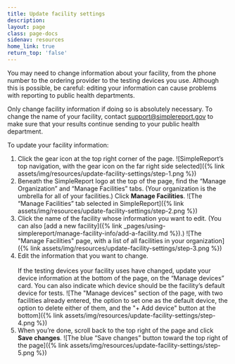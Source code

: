 ```yaml
---
title: Update facility settings
description:
layout: page
class: page-docs
sidenav: resources
home_link: true
return_top: 'false'
---
```


You may need to change information about your facility, from the phone number to the ordering provider to the testing devices you use. Although this is possible, be careful: editing your information can cause problems with reporting to public health departments.

<div class="usa-alert usa-alert--warning">
  <div class="usa-alert__body">
    <p class="usa-alert__text">Only change facility information if doing so is absolutely necessary. To change the name of your facility, contact <a href="mailto:support@simplereport.gov">support@simplereport.gov</a> to make sure that your results continue sending to your public health department.</p>
  </div>
</div>

To update your facility information:
1. Click the gear icon at the top right corner of the page.
![SimpleReport’s top navigation, with the gear icon on the far right side selected]({% link assets/img/resources/update-facility-settings/step-1.png %})
2. Beneath the SimpleReport logo at the top of the page, find the “Manage Organization” and “Manage Facilities” tabs. (Your organization is the umbrella for all of your facilities.) Click **Manage Facilities**.
![The “Manage Facilities” tab selected in SimpleReport]({% link assets/img/resources/update-facility-settings/step-2.png %})
3. Click the name of the facility whose information you want to edit. (You can also [add a new facility]({% link _pages/using-simplereport/manage-facility-info/add-a-facility.md %}).)
![The "Manage Facilities" page, with a list of all facilities in your organization]({% link assets/img/resources/update-facility-settings/step-3.png %})
4. Edit the information that you want to change.<br class="margin-top-2"><br>
If the testing devices your facility uses have changed, update your device information at the bottom of the page, on the “Manage devices” card. You can also indicate which device should be the facility’s default device for tests.
![The "Manage devices" section of the page, with two facilities already entered, the option to set one as the default device, the option to delete either of them, and the "+ Add device" button at the bottom]({% link assets/img/resources/update-facility-settings/step-4.png %})
1. When you’re done, scroll back to the top right of the page and click **Save changes**.
![The blue “Save changes” button toward the top right of the page]({% link assets/img/resources/update-facility-settings/step-5.png %})
